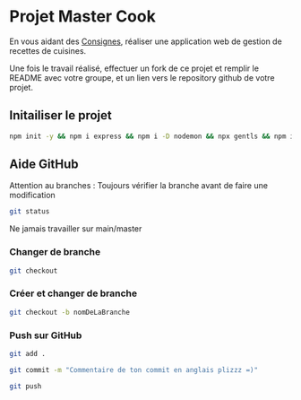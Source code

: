 
# Projet Master Cook

En vous aidant des [Consignes](Consignes.md), réaliser une application web de gestion de recettes de cuisines.

Une fois le travail réalisé, effectuer un fork de ce projet et remplir le README avec votre groupe, et un lien vers le repository github de votre projet.


## Initailiser le projet

```bash
npm init -y && npm i express && npm i -D nodemon && npx gentls && npm i cross-env  && npm i uuid && npm i body-parser
```


## Aide GitHub

Attention au branches : Toujours vérifier la branche avant de faire une modification

```bash
git status
```


Ne jamais travailler sur main/master

### Changer de branche

```bash
git checkout
```

### Créer et changer de branche 

```bash
git checkout -b nomDeLaBranche
```

### Push sur GitHub

```bash
git add .
```

```bash
git commit -m "Commentaire de ton commit en anglais plizzz =)"
```

```bash
git push
```
